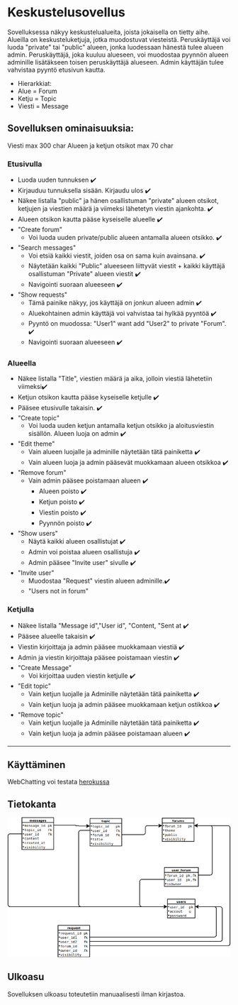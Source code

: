 # Keskustelusovellus  
Sovelluksessa näkyy keskustelualueita, joista jokaisella on tietty aihe. Alueilla on keskusteluketjuja, jotka muodostuvat viesteistä. Peruskäyttäjä voi luoda "private" tai "public" alueen, jonka luodessaan hänestä tulee alueen admin. Peruskäyttäjä, joka kuuluu alueseen, voi muodostaa pyynnön alueen adminille lisätäkseen toisen peruskäyttäjä alueseen. Admin käyttäjän tulee vahvistaa pyyntö etusivun kautta.
* Hierarkkiat:
 * Alue = Forum
 * Ketju = Topic
 * Viesti = Message


## Sovelluksen ominaisuuksia:
Viesti max 300 char
Alueen ja ketjun otsikot max 70 char
### Etusivulla
* Luoda uuden tunnuksen :heavy_check_mark:
* Kirjauduu tunnuksella sisään. Kirjaudu ulos ✔️
* Näkee  listalla "public" ja hänen osallistuman "private" alueen otsikot, ketjujen ja viestien määrä ja viimeksi lähetetyn viestin ajankohta. :heavy_check_mark:
* Alueen otsikon kautta pääse kyseiselle alueelle ✔️
* "Create forum"  
  * Voi luoda uuden private/public alueen antamalla alueen otsikko. ✔️
* "Search messages" 
  * Voi etsiä kaikki viestit, joiden osa on sama kuin avainsana. ✔️
  * Näytetään kaikki "Public" alueeseen liittyvät viestit + kaikki käyttäjä osallistuman "Private" alueen viestit ✔️
  * Navigointi suoraan alueeseen ✔️
* "Show requests" 
  * Tämä painike näkyy, jos käyttäjä on jonkun alueen admin :heavy_check_mark:
  * Aluekohtainen admin käyttäjä voi vahvistaa tai hylkää pyyntöä ✔️
  * Pyyntö on muodossa: "User1" want add "User2" to private "Forum". ✔️
  * Navigointi suoraan alueeseen ✔️
### Alueella
* Näkee  listalla "Title", viestien määrä ja aika, jolloin viestiä lähetetiin viimeksi✔️️
* Ketjun otsikon kautta pääse kyseiselle ketjulle ✔️
* Pääsee etusivulle takaisin. ✔️
* "Create topic"
  * Voi luoda uuden ketjun antamalla ketjun otsikko ja aloitusviestin sisällön. Alueen luoja on admin ✔️
* "Edit theme"
  * Vain alueen luojalle ja adminille näytetään tätä painiketta ✔️
  * Vain alueen luoja ja admin pääsevät muokkamaan alueen otsikkoa ✔️
* "Remove forum"
  * Vain admin pääsee poistamaan alueen ✔️
    * Alueen poisto ✔️
    * Ketjun poisto ✔️
    * Viestin poisto ✔️
    * Pyynnön poisto ✔️
* "Show users"
  * Näytä kaikki alueen osallistujat ✔️
  * Admin voi poistaa alueen osallistuja ✔️
  * Admin pääsee "Invite user" sivulle ✔️
* "Invite user"
  * Muodostaa "Request" viestin alueen adminille.✔️
  * "Users not in forum"
### Ketjulla
* Näkee  listalla "Message id","User id", "Content, "Sent at ✔️
* Pääsee alueelle takaisin ✔️
* Viestin kirjoittaja ja admin pääsee muokkamaan viestiä ✔️
* Admin ja viestin kirjoittaja pääsee poistamaan viestin ✔️
* "Create Message"
  * Voi kirjoittaa uuden viestin ketjulle ✔️
* "Edit topic"
  * Vain ketjun luojalle ja Adminille näytetään tätä painiketta ✔️
  * Vain ketjun luoja ja admin pääsee muokkamaan ketjun ostikkoa ✔️
* "Remove topic"
  * Vain ketjun luojalle ja Adminille näytetään tätä painiketta ✔️
  * Vain ketjun luoja ja admin pääsee poistamaan alueen ✔️

<!-- ### Sovelluksen jatkokehitykset
* Näyttää datat "Dialog box":ssa
* Kuvien tallentaminen
* käyttäjä tietojen tallentaminen -->
***
## Käyttäminen
WebChatting voi testata [herokussa](https://web-chatting-app.herokuapp.com/)
## Tietokanta
<img src="documentation/SQL.png">

## Ulkoasu
Sovelluksen ulkoasu toteutetiin manuaalisesti ilman kirjastoa.
